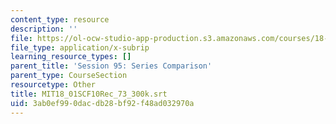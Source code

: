 ```yaml
---
content_type: resource
description: ''
file: https://ol-ocw-studio-app-production.s3.amazonaws.com/courses/18-01sc-single-variable-calculus-fall-2010/3ab0ef990dacdb28bf92f48ad032970a_MIT18_01SCF10Rec_73_300k.srt
file_type: application/x-subrip
learning_resource_types: []
parent_title: 'Session 95: Series Comparison'
parent_type: CourseSection
resourcetype: Other
title: MIT18_01SCF10Rec_73_300k.srt
uid: 3ab0ef99-0dac-db28-bf92-f48ad032970a
---
```

